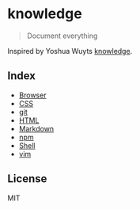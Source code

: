 # knowledge

> Document everything

Inspired by Yoshua Wuyts [knowledge](https://github.com/yoshuawuyts/knowledge).

## Index

* [Browser](browser.md)
* [CSS](css.md)
* [git](git.md)
* [HTML](html.md)
* [Markdown](markdown.md)
* [npm](npm.md)
* [Shell](shell.md)
* [vim](vim.md)

## License

MIT
